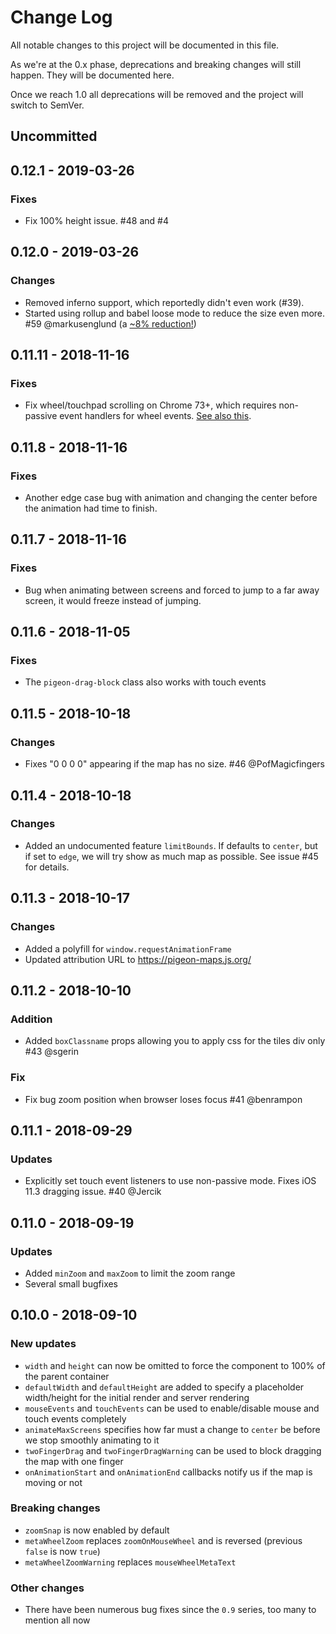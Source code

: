 # Change Log
All notable changes to this project will be documented in this file.

As we're at the 0.x phase, deprecations and breaking changes will still happen. They will be documented here.

Once we reach 1.0 all deprecations will be removed and the project will switch to SemVer.

## Uncommitted

## 0.12.1 - 2019-03-26
### Fixes
- Fix 100% height issue. #48 and #4

## 0.12.0 - 2019-03-26
### Changes
- Removed inferno support, which reportedly didn't even work (#39).
- Started using rollup and babel loose mode to reduce the size even more. #59 @markusenglund (a [~8% reduction!](https://bundlephobia.com/result?p=pigeon-maps@0.12.0))

## 0.11.11 - 2018-11-16
### Fixes
- Fix wheel/touchpad scrolling on Chrome 73+, which requires non-passive event handlers for wheel events. [See also this](https://github.com/facebook/react/issues/14856).

## 0.11.8 - 2018-11-16
### Fixes
- Another edge case bug with animation and changing the center before the animation had time to finish.

## 0.11.7 - 2018-11-16
### Fixes
- Bug when animating between screens and forced to jump to a far away screen, it would freeze instead of jumping.

## 0.11.6 - 2018-11-05
### Fixes
- The `pigeon-drag-block` class also works with touch events

## 0.11.5 - 2018-10-18
### Changes
- Fixes "0 0 0 0" appearing if the map has no size. #46 @PofMagicfingers

## 0.11.4 - 2018-10-18
### Changes
- Added an undocumented feature `limitBounds`. If defaults to `center`, but if set to `edge`, we will try show as much map as possible. See issue #45 for details.

## 0.11.3 - 2018-10-17
### Changes
- Added a polyfill for `window.requestAnimationFrame`
- Updated attribution URL to https://pigeon-maps.js.org/

## 0.11.2 - 2018-10-10
### Addition
- Added `boxClassname` props allowing you to apply css for the tiles div only #43 @sgerin

### Fix
- Fix bug zoom position when browser loses focus #41 @benrampon

## 0.11.1 - 2018-09-29
### Updates
- Explicitly set touch event listeners to use non-passive mode. Fixes iOS 11.3 dragging issue. #40 @Jercik

## 0.11.0 - 2018-09-19
### Updates
- Added `minZoom` and `maxZoom` to limit the zoom range
- Several small bugfixes

## 0.10.0 - 2018-09-10
### New updates
- `width` and `height` can now be omitted to force the component to 100% of the parent container
- `defaultWidth` and `defaultHeight` are added to specify a placeholder width/height for the initial render and server rendering
- `mouseEvents` and `touchEvents` can be used to enable/disable mouse and touch events completely
- `animateMaxScreens` specifies how far must a change to `center` be before we stop smoothly animating to it
- `twoFingerDrag` and `twoFingerDragWarning` can be used to block dragging the map with one finger
- `onAnimationStart` and `onAnimationEnd` callbacks notify us if the map is moving or not

### Breaking changes
- `zoomSnap` is now enabled by default
- `metaWheelZoom` replaces `zoomOnMouseWheel` and is reversed (previous `false` is now `true`)
- `metaWheelZoomWarning` replaces `mouseWheelMetaText`

### Other changes
- There have been numerous bug fixes since the `0.9` series, too many to mention all now
